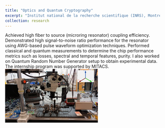 ```yaml
---
title: "Optics and Quantum Cryptography"
excerpt: "Institut national de la recherche scientifique (INRS), Montreal, Canada, (In-person)<br/><img src='/images/MITACS_graphc_fibertochipcouplingpic.png' width='30%' alt='Setup-Graphics'>"
collection: research
---
```

Achieved high fiber to source (microring resonator) coupling efficiency. Demonstrated high signal-to-noise ratio
performance for the resonator using AWG-based pulse waveform optimization techniques. Performed classical and
quantum measurements to determine the chip performance metrics such as losses, spectral and temporal features, purity. I also worked on Quantum Random Number Generator setup to obtain experimental data.
The internship program was supported by MITACS.
<br/>
<img src='/images/MITACS_real.jpg' width='60%' alt='Setup-Graphics'>  

<!-- # 'As this is a unpublished ongoing project, I cannot share much.' -->